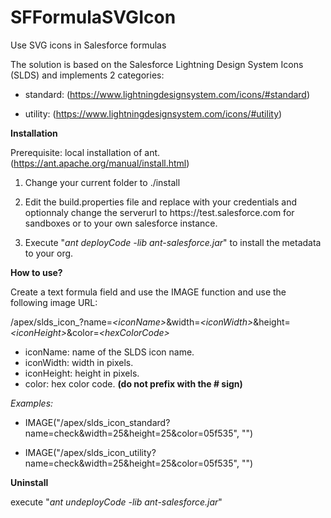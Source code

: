 # SFFormulaSVGIcon
Use SVG icons in Salesforce formulas

The solution is based on the Salesforce Lightning Design System Icons (SLDS)
and implements 2 categories:

* standard:
   (https://www.lightningdesignsystem.com/icons/#standard)

* utility:
   (https://www.lightningdesignsystem.com/icons/#utility)

**Installation**

Prerequisite: local installation of ant. (https://ant.apache.org/manual/install.html)

1. Change your current folder to ./install

2. Edit the build.properties file and replace with your credentials and optionnaly change the serverurl to https&#58;//test.salesforce.com for sandboxes or to your own salesforce instance.

3. Execute "*ant deployCode -lib ant-salesforce.jar*" to install the metadata to your org.

**How to use?**

Create a text formula field and use the IMAGE function and use the following image URL:

/apex/slds_icon_*<category>*?name=*\<iconName\>*&width=*\<iconWidth\>*&height=*\<iconHeight\>*&color=*\<hexColorCode\>*
   
- iconName: name of the SLDS icon name.
- iconWidth: width in pixels.
- iconHeight: height in pixels.
- color: hex color code. **(do not prefix with the # sign)**

*Examples:*   
* IMAGE("/apex/slds_icon_standard?name=check&width=25&height=25&color=05f535", "")

* IMAGE("/apex/slds_icon_utility?name=check&width=25&height=25&color=05f535", "")

**Uninstall**

execute "*ant undeployCode -lib ant-salesforce.jar*"
